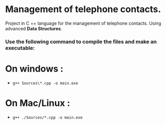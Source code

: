 # Management of telephone contacts.  


Project in C ++ language for the management of telephone contacts. Using advanced **Data Structures**.  


### Use the following command to compile the files and make an executable:
# On windows :
- `g++ Sources\*.cpp -o main.exe`  
# On Mac/Linux :
- `g++ ./Sources/*.cpp -o main.exe`

